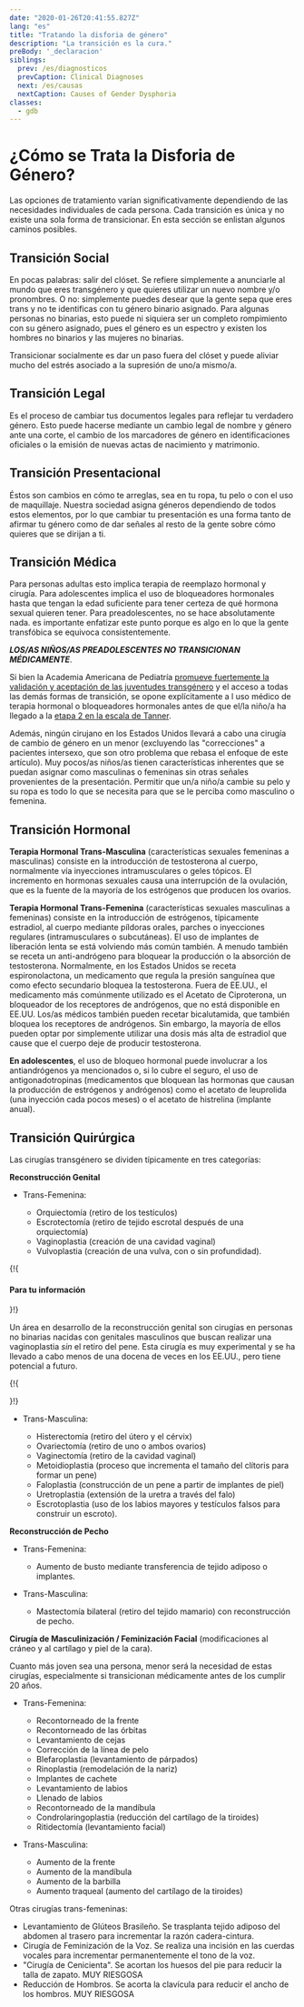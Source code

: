 ```yaml
---
date: "2020-01-26T20:41:55.827Z"
lang: "es"
title: "Tratando la disforia de género"
description: "La transición es la cura."
preBody: '_declaracion'
siblings:
  prev: /es/diagnosticos
  prevCaption: Clinical Diagnoses
  next: /es/causas
  nextCaption: Causes of Gender Dysphoria
classes:
  - gdb
---
```


# ¿Cómo se Trata la Disforia de Género?

Las opciones de tratamiento varían significativamente dependiendo de las necesidades individuales de cada persona. Cada transición es única y no existe una sola forma de transicionar. En esta sección se enlistan algunos caminos posibles.

## Transición Social

En pocas palabras: salir del clóset. Se refiere simplemente a anunciarle al mundo que eres transgénero y que quieres utilizar un nuevo nombre y/o pronombres. O no: simplemente puedes desear que la gente sepa que eres trans y no te identificas con tu género binario asignado. Para algunas personas no binarias, esto puede ni siquiera ser un completo rompimiento con su género asignado, pues el género es un espectro y existen los hombres no binarios y las mujeres no binarias. 

Transicionar socialmente es dar un paso fuera del clóset y puede aliviar mucho del estrés asociado a la supresión de uno/a mismo/a.

## Transición Legal

Es el proceso de cambiar tus documentos legales para reflejar tu verdadero género. Esto puede hacerse mediante un cambio legal de nombre y género ante una corte, el cambio de los marcadores de género en identificaciones oficiales o la emisión de nuevas actas de nacimiento y matrimonio. 

## Transición Presentacional

Éstos son cambios en cómo te arreglas, sea en tu ropa, tu pelo o con el uso de maquillaje. Nuestra sociedad asigna géneros dependiendo de todos estos elementos, por lo que cambiar tu presentación es una forma tanto de afirmar tu género como de dar señales al resto de la gente sobre cómo quieres que se dirijan a ti. 

## Transición Médica

Para personas adultas esto implica terapia de reemplazo hormonal y cirugía. Para adolescentes implica el uso de bloqueadores hormonales hasta que tengan la edad suficiente para tener certeza de qué hormona sexual quieren tener. Para preadolescentes, no se hace absolutamente nada. es importante enfatizar este punto porque es algo en lo que la gente transfóbica se equivoca consistentemente.

***LOS/AS NIÑOS/AS PREADOLESCENTES NO TRANSICIONAN MÉDICAMENTE***.

Si bien la Academia Americana de Pediatría [promueve fuertemente la validación y aceptación de las juventudes transgénero](https://pediatrics.aappublications.org/content/pediatrics/early/2018/09/13/peds.2018-2162.full.pdf) y el acceso a todas las demás formas de transición, se opone explícitamente a l uso médico de terapia hormonal o bloqueadores hormonales antes de que el/la niño/a ha llegado a la [etapa 2 en la escala de Tanner](https://en.wikipedia.org/wiki/Tanner_scale).

Además, ningún cirujano en los Estados Unidos llevará a cabo una cirugía de cambio de género en un menor (excluyendo las "correcciones" a pacientes intersexo, que son otro problema que rebasa el enfoque de este artículo). Muy pocos/as niños/as tienen características inherentes que se puedan asignar como masculinas o femeninas sin otras señales provenientes de la presentación. Permitir que un/a niño/a cambie su pelo y su ropa es todo lo que se necesita para que se le perciba como masculino o femenina.

## Transición Hormonal 

**Terapia Hormonal Trans-Masculina** (características sexuales femeninas a masculinas) consiste en la introducción de testosterona al cuerpo, normalmente vía inyecciones intramusculares o geles tópicos. El incremento en hormonas sexuales causa una interrupción de la ovulación, que es la fuente de la mayoría de los estrógenos que producen los ovarios. 

**Terapia Hormonal Trans-Femenina** (características sexuales masculinas a femeninas) consiste en la introducción de estrógenos, típicamente estradiol, al cuerpo mediante píldoras orales, parches o inyecciones regulares (intramusculares o subcutáneas). El uso de implantes de liberación lenta se está volviendo más común también. A menudo también se receta un anti-andrógeno para bloquear la producción o la absorción de testosterona. Normalmente, en los Estados Unidos se receta espironolactona, un medicamento que regula la presión sanguínea que como efecto secundario bloquea la testosterona. Fuera de EE.UU., el medicamento más comúnmente utilizado es el Acetato de Ciproterona, un bloqueador de los receptores de andrógenos, que no está disponible en EE.UU. Los/as médicos también pueden recetar bicalutamida, que también bloquea los receptores de andrógenos. Sin embargo, la mayoría de ellos pueden optar por simplemente utilizar una dosis más alta de estradiol que cause que el cuerpo deje de producir testosterona. 

**En adolescentes**, el uso de bloqueo hormonal puede involucrar a los antiandrógenos ya mencionados o, si lo cubre el seguro, el uso de antigonadotropinas (medicamentos que bloquean las hormonas que causan la producción de estrógenos y andrógenos) como el acetato de leuprolida (una inyección cada pocos meses) o el acetato de histrelina (implante anual). 

## Transición Quirúrgica

Las cirugías transgénero se dividen típicamente en tres categorías:

**Reconstrucción Genital** 

- Trans-Femenina:

  - Orquiectomía (retiro de los testículos)
  - Escrotectomía (retiro de tejido escrotal después de una orquiectomía)
  - Vaginoplastia (creación de una cavidad vaginal)
  - Vulvoplastia (creación de una vulva, con o sin profundidad).

{!{ <div class="gutter"><div class="card"><div class="card-body"><h4 class="card-title">Para tu información</h4> }!}

Un área en desarrollo de la reconstrucción genital son cirugías en personas no binarias nacidas con genitales masculinos que buscan realizar una vaginoplastia *sin* el retiro del pene. Esta cirugía es muy experimental y se ha llevado a cabo menos de una docena de veces en los EE.UU., pero tiene potencial a futuro. 

{!{ </div></div></div> }!}

- Trans-Masculina:

  - Histerectomía (retiro del útero y el cérvix)
  - Ovariectomía (retiro de uno o ambos ovarios)
  - Vaginectomía (retiro de la cavidad vaginal)
  - Metoidioplastia (proceso que incrementa el tamaño del clítoris para formar un pene)
  - Faloplastia (construcción de un pene a partir de implantes de piel)
  - Uretroplastia (extensión de la uretra a través del falo)
  - Escrotoplastia (uso de los labios mayores y testículos falsos para construir un escroto).

**Reconstrucción de Pecho**

- Trans-Femenina:
  
  - Aumento de busto mediante transferencia de tejido adiposo o implantes.

- Trans-Masculina:

  - Mastectomía bilateral (retiro del tejido mamario) con reconstrucción de pecho.

**Cirugía de Masculinización / Feminización Facial** (modificaciones al cráneo y al cartílago y piel de la cara).

  Cuanto más joven sea una persona, menor será la necesidad de estas cirugías, especialmente si transicionan médicamente antes de los cumplir 20 años.

- Trans-Femenina:

  - Recontorneado de la frente
  - Recontorneado de las órbitas
  - Levantamiento de cejas
  - Corrección de la línea de pelo
  - Blefaroplastia (levantamiento de párpados)
  - Rinoplastia (remodelación de la nariz)
  - Implantes de cachete
  - Levantamiento de labios
  - Llenado de labios
  - Recontorneado de la mandíbula
  - Condrolaringoplastia (reducción del cartílago de la tiroides)
  - Ritidectomía (levantamiento facial)

- Trans-Masculina:

  - Aumento de la frente
  - Aumento de la mandíbula
  - Aumento de la barbilla
  - Aumento traqueal (aumento del cartílago de la tiroides)

Otras cirugías trans-femeninas:

- Levantamiento de Glúteos Brasileño. Se trasplanta tejido adiposo del abdomen al trasero para incrementar la razón cadera-cintura. 
- Cirugía de Feminización de la Voz. Se realiza una incisión en las cuerdas vocales para incrementar permanentemente el tono de la voz.
- "Cirugía de Cenicienta". Se acortan los huesos del pie para reducir la talla de zapato. MUY RIESGOSA
- Reducción de Hombros. Se acorta la clavícula para reducir el ancho de los hombros. MUY RIESGOSA
